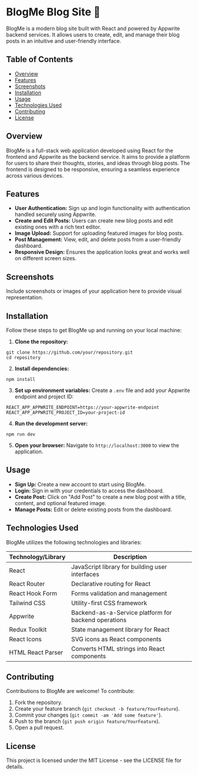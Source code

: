 # BlogMe Blog Site 📝

BlogMe is a modern blog site built with React and powered by Appwrite backend services. It allows users to create, edit, and manage their blog posts in an intuitive and user-friendly interface.

## Table of Contents

- [Overview](#overview)
- [Features](#features)
- [Screenshots](#screenshots)
- [Installation](#installation)
- [Usage](#usage)
- [Technologies Used](#technologies-used)
- [Contributing](#contributing)
- [License](#license)

## Overview

BlogMe is a full-stack web application developed using React for the frontend and Appwrite as the backend service. It aims to provide a platform for users to share their thoughts, stories, and ideas through blog posts. The frontend is designed to be responsive, ensuring a seamless experience across various devices.

## Features

- **User Authentication:** Sign up and login functionality with authentication handled securely using Appwrite.
- **Create and Edit Posts:** Users can create new blog posts and edit existing ones with a rich text editor.
- **Image Upload:** Support for uploading featured images for blog posts.
- **Post Management:** View, edit, and delete posts from a user-friendly dashboard.
- **Responsive Design:** Ensures the application looks great and works well on different screen sizes.

## Screenshots

Include screenshots or images of your application here to provide visual representation.

## Installation

Follow these steps to get BlogMe up and running on your local machine:

1. **Clone the repository:**

```
git clone https://github.com/your/repository.git
cd repository
```

2. **Install dependencies:**

```
npm install
```

3. **Set up environment variables:**
   Create a `.env` file and add your Appwrite endpoint and project ID:

```
REACT_APP_APPWRITE_ENDPOINT=https://your-appwrite-endpoint
REACT_APP_APPWRITE_PROJECT_ID=your-project-id
```

4. **Run the development server:**

```
npm run dev
```

5. **Open your browser:**
   Navigate to `http://localhost:3000` to view the application.

## Usage

- **Sign Up:** Create a new account to start using BlogMe.
- **Login:** Sign in with your credentials to access the dashboard.
- **Create Post:** Click on "Add Post" to create a new blog post with a title, content, and optional featured image.
- **Manage Posts:** Edit or delete existing posts from the dashboard.

## Technologies Used

BlogMe utilizes the following technologies and libraries:

| Technology/Library | Description                                          |
| ------------------ | ---------------------------------------------------- |
| React              | JavaScript library for building user interfaces      |
| React Router       | Declarative routing for React                        |
| React Hook Form    | Forms validation and management                      |
| Tailwind CSS       | Utility-first CSS framework                          |
| Appwrite           | Backend-as-a-Service platform for backend operations |
| Redux Toolkit      | State management library for React                   |
| React Icons        | SVG icons as React components                        |
| HTML React Parser  | Converts HTML strings into React components          |

## Contributing

Contributions to BlogMe are welcome! To contribute:

1. Fork the repository.
2. Create your feature branch (`git checkout -b feature/YourFeature`).
3. Commit your changes (`git commit -am 'Add some feature'`).
4. Push to the branch (`git push origin feature/YourFeature`).
5. Open a pull request.

## License

This project is licensed under the MIT License - see the LICENSE file for details.
